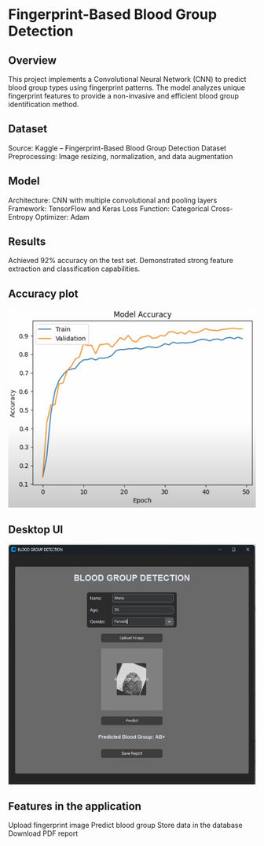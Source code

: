 # Fingerprint-Based Blood Group Detection 

## Overview
  This project implements a Convolutional Neural Network (CNN) to predict blood group types using fingerprint patterns. The model analyzes unique fingerprint features to provide a non-invasive and efficient blood group identification method.

## Dataset
  Source: Kaggle – Fingerprint-Based Blood Group Detection Dataset
  Preprocessing: Image resizing, normalization, and data augmentation

## Model
  Architecture: CNN with multiple convolutional and pooling layers
  Framework: TensorFlow and Keras
  Loss Function: Categorical Cross-Entropy
  Optimizer: Adam

## Results
  Achieved 92% accuracy on the test set.
  Demonstrated strong feature extraction and classification capabilities.

## Accuracy plot

![image alt](https://github.com/UdithGM7/BloodGroup_Detection_using_fingerprint_through_DeepLearning/blob/main/accuracy%20graph.png?raw=true)


## Desktop UI 

![image alt](https://github.com/UdithGM7/BloodGroup_Detection_using_fingerprint_through_DeepLearning/blob/eda2e6990dd2d44721b983a3ef8ca7f2997494c3/Ui.png)

## Features in the application
  Upload fingerprint image
  Predict blood group
  Store data in the database
  Download PDF report
